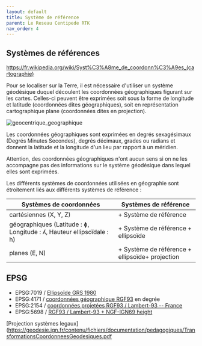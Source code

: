 ```yaml
---
layout: default
title: Système de référence
parent: Le Reseau Centipede RTK
nav_order: 4
---
```


## Systèmes de références

https://fr.wikipedia.org/wiki/Syst%C3%A8me_de_coordonn%C3%A9es_(cartographie)

Pour se localiser sur la Terre, il est nécessaire d'utiliser un système géodésique duquel découlent les coordonnées géographiques figurant sur les cartes. Celles-ci peuvent être exprimées soit sous la forme de longitude et latitude (coordonnées dites géographiques), soit en représentation cartographique plane (coordonnées dites en projection).

![geocentrique_geographique](https://jancelin.github.io/docs-centipedeRTK/assets/images/rtkconv/systemetellipsoide.png)

Les coordonnées géographiques sont exprimées en degrés sexagésimaux (Degrés Minutes Secondes), degrés décimaux, grades ou radians et donnent la latitude et la longitude d'un lieu par rapport à un méridien.

Attention, des coordonnées géographiques n'ont aucun sens si on ne les accompagne pas des informations sur le système géodésique dans lequel elles sont exprimées.

Les différents systèmes de coordonnées utilisées en géographie sont étroitement liés aux différents systèmes de référence : 

|Systèmes de coordonnées|Systèmes de référence|
|---|---|
|cartésiennes (X, Y, Z) 	|+ Système de référence|
|géographiques (Latitude : ɸ, Longitude : ʎ, Hauteur ellipsoïdale : h)|+ Système de référence + ellipsoïde|
|planes (E, N)|+ Système de référence + ellipsoïde+ projection |

## EPSG

* EPSG:7019 / [Ellipsoîde GRS 1980](https://epsg.io/7019-ellipsoid)
* EPSG:4171 / [coordonnées géographique RGF93](https://epsg.io/4171) en degrée
* EPSG:2154 / [coordonnées projetées RGF93 / Lambert-93 -- France](https://epsg.io/2154)
* EPSG:5698 / [RGF93 / Lambert-93 + NGF-IGN69 height](https://epsg.io/5698)

[Projection systèmes legaux](https://geodesie.ign.fr/contenu/fichiers/documentation/pedagogiques/TransformationsCoordonneesGeodesiques.pdf
